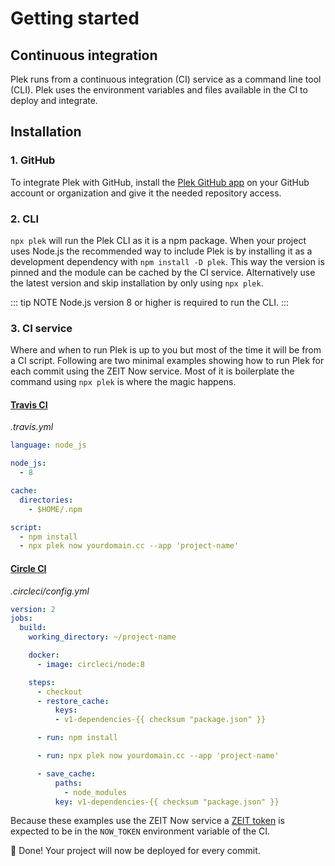 # Getting started

## Continuous integration
Plek runs from a continuous integration (CI) service as a command line tool (CLI). Plek uses the environment variables and files available in the CI to deploy and integrate.

## Installation
### 1. GitHub
To integrate Plek with GitHub, install the [Plek GitHub app](https://github.com/apps/plek) on your GitHub account or organization and give it the needed repository access.

### 2. CLI
`npx plek` will run the Plek CLI as it is a npm package. When your project uses Node.js the recommended way to include Plek is by installing it as a development dependency with `npm install -D plek`. This way the version is pinned and the module can be cached by the CI service. Alternatively use the latest version and skip installation by only using `npx plek`.

::: tip NOTE
Node.js version 8 or higher is required to run the CLI.
:::

### 3. CI service
Where and when to run Plek is up to you but most of the time it will be from a CI script. Following are two minimal examples showing how to run Plek for each commit using the ZEIT Now service. Most of it is boilerplate the command using `npx plek` is where the magic happens.

#### [Travis CI](https://travis-ci.com/)
*.travis.yml*
```yaml
language: node_js

node_js:
  - 8

cache:
  directories:
    - $HOME/.npm

script:
  - npm install
  - npx plek now yourdomain.cc --app 'project-name'
```

#### [Circle CI](https://circleci.com/)
*.circleci/config.yml*
```yaml
version: 2
jobs:
  build:
    working_directory: ~/project-name

    docker:
      - image: circleci/node:8

    steps:
      - checkout
      - restore_cache:
          keys:
          - v1-dependencies-{{ checksum "package.json" }}

      - run: npm install

      - run: npx plek now yourdomain.cc --app 'project-name'

      - save_cache:
          paths:
            - node_modules
          key: v1-dependencies-{{ checksum "package.json" }}
```

Because these examples use the ZEIT Now service a [ZEIT token](https://zeit.co/account/tokens) is expected to be in the `NOW_TOKEN` environment variable of the CI.

:rocket: Done! Your project will now be deployed for every commit.
